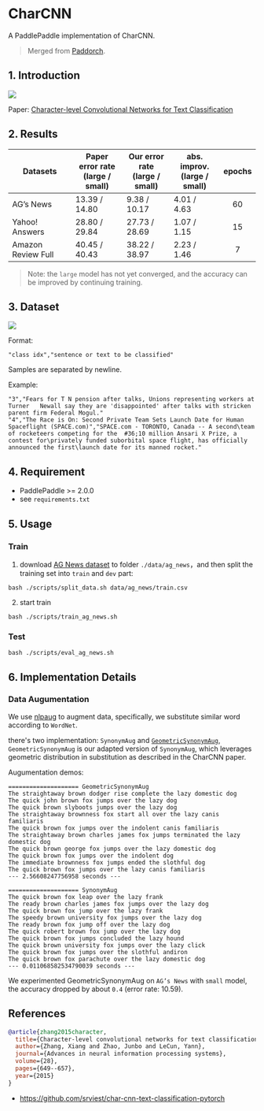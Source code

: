 # CharCNN
A PaddlePaddle implementation of CharCNN. 

> Merged from [Paddorch](https://github.com/paddorch/CharCNN.paddle).


## 1. Introduction

![](https://user-images.githubusercontent.com/27690278/145707824-82aff372-5ee8-4724-80e1-3b3b9e16776c.png)

Paper: [Character-level Convolutional Networks for Text Classification](https://arxiv.org/pdf/1509.01626v3.pdf)

## 2. Results

|  Datasets          | Paper error rate <br> (large / small)| Our error rate <br> (large / small) | abs. improv. <br> (large / small) | epochs |
|--------------------|-----------------|-----------------|--------------|:---:|
| AG’s News          | 13.39 / 14.80   | 9.38 / 10.17    | 4.01 / 4.63  | 60  |
| Yahoo! Answers     | 28.80 / 29.84   | 27.73 / 28.69   | 1.07 / 1.15  | 15  |
| Amazon Review Full | 40.45 / 40.43   | 38.22 / 38.97   | 2.23 / 1.46  | 7   |

> Note: the `large` model has not yet converged, and the accuracy can be improved by continuing training.

## 3. Dataset

![](https://user-images.githubusercontent.com/27690278/145707817-4a20d611-bb84-4eae-9c33-03f2a05a4ed0.png)

Format:
```
"class idx","sentence or text to be classified"  
```

Samples are separated by newline.

Example:
```shell
"3","Fears for T N pension after talks, Unions representing workers at Turner   Newall say they are 'disappointed' after talks with stricken parent firm Federal Mogul."
"4","The Race is On: Second Private Team Sets Launch Date for Human Spaceflight (SPACE.com)","SPACE.com - TORONTO, Canada -- A second\team of rocketeers competing for the  #36;10 million Ansari X Prize, a contest for\privately funded suborbital space flight, has officially announced the first\launch date for its manned rocket."
```

## 4. Requirement

- PaddlePaddle >= 2.0.0
- see `requirements.txt`

## 5. Usage

### Train
1. download [AG News dataset](https://github.com/paddorch/CharCNN.paddle/tree/main/data/ag_news_csv) to folder `./data/ag_news`，and then split the training set into `train` and `dev` part:

```shell
bash ./scripts/split_data.sh data/ag_news/train.csv
```

2. start train
```shell
bash ./scripts/train_ag_news.sh
```

### Test
```shell
bash ./scripts/eval_ag_news.sh
```

## 6. Implementation Details
### Data Augumentation
We use [nlpaug](https://github.com/makcedward/nlpaug) to augment data, specifically, we substitute similar word according to `WordNet`.

there's two implementation: `SynonymAug` and [`GeometricSynonymAug`](https://github.com/paddorch/CharCNN.paddle/blob/main/utils/augmenter.py#L6), `GeometricSynonymAug` is our adapted version of `SynonymAug`, which leverages geometric distribution in substitution as described in the CharCNN paper.

Augumentation demos:
```
==================== GeometricSynonymAug
The straightaway brown dodger rise complete the lazy domestic dog
The quick john brown fox jumps over the lazy dog
The quick brown slyboots jumps over the lazy dog
The straightaway brownness fox start all over the lazy canis familiaris
The quick brown fox jumps over the indolent canis familiaris
The straightaway brown charles james fox jumps terminated the lazy domestic dog
The quick brown george fox jumps over the lazy domestic dog
The quick brown fox jumps over the indolent dog
The immediate brownness fox jumps ended the slothful dog
The quick brown fox jumps over the lazy canis familiaris
--- 2.56608247756958 seconds ---

==================== SynonymAug
The quick brown fox leap over the lazy frank
The ready brown charles james fox jumps over the lazy dog
The quick brown fox jump over the lazy frank
The speedy brown university fox jumps over the lazy dog
The ready brown fox jump off over the lazy dog
The quick robert brown fox jump over the lazy dog
The quick brown fox jumps concluded the lazy hound
The quick brown university fox jumps over the lazy click
The quick brown fox jumps over the slothful andiron
The quick brown fox parachute over the lazy domestic dog
--- 0.011068582534790039 seconds ---
```

We experimented GeometricSynonymAug on `AG’s News` with `small` model, the accuracy dropped by about `0.4` (error rate: 10.59).

## References
```bibtex
@article{zhang2015character,
  title={Character-level convolutional networks for text classification},
  author={Zhang, Xiang and Zhao, Junbo and LeCun, Yann},
  journal={Advances in neural information processing systems},
  volume={28},
  pages={649--657},
  year={2015}
}
```

- https://github.com/srviest/char-cnn-text-classification-pytorch